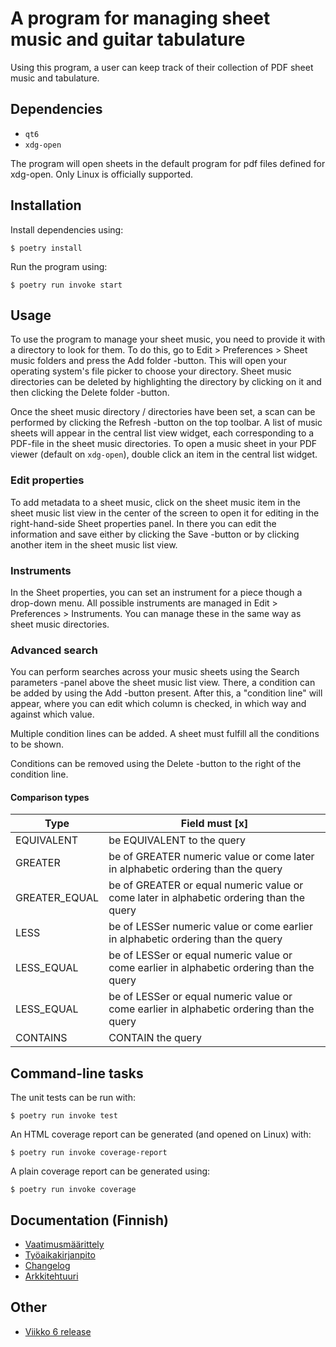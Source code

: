 # A program for managing sheet music and guitar tabulature
Using this program, a user can keep track of their collection of PDF sheet music and tabulature.

## Dependencies
- `qt6`
- `xdg-open`

The program will open sheets in the default program for pdf files defined for xdg-open.
Only Linux is officially supported.

## Installation
Install dependencies using:
```
$ poetry install
```

Run the program using:
```
$ poetry run invoke start
```

## Usage
To use the program to manage your sheet music, you need to provide it with a directory to look for them.
To do this, go to Edit > Preferences > Sheet music folders and press the Add folder -button.
This will open your operating system's file picker to choose your directory.
Sheet music directories can be deleted by highlighting the directory by clicking on it and then clicking the Delete folder -button.

Once the sheet music directory / directories have been set, a scan can be performed by clicking the Refresh -button on the top toolbar.
A list of music sheets will appear in the central list view widget, each corresponding to a PDF-file in the sheet music directories.
To open a music sheet in your PDF viewer (default on `xdg-open`), double click an item in the central list widget.

### Edit properties
To add metadata to a sheet music, click on the sheet music item in the sheet music list view in the center of the screen to open it for editing in the right-hand-side Sheet properties panel.
In there you can edit the information and save either by clicking the Save -button or by clicking another item in the sheet music list view.

### Instruments
In the Sheet properties, you can set an instrument for a piece though a drop-down menu. 
All possible instruments are managed in Edit > Preferences > Instruments.
You can manage these in the same way as sheet music directories.

### Advanced search
You can perform searches across your music sheets using the Search parameters -panel above the sheet music list view.
There, a condition can be added by using the Add -button present.
After this, a "condition line" will appear, where you can edit which column is checked, in which way and against which value.

Multiple condition lines can be added. A sheet must fulfill all the conditions to be shown.

Conditions can be removed using the Delete -button to the right of the condition line.

#### Comparison types
| Type | Field must [x] |
|-|-|
| EQUIVALENT | be EQUIVALENT to the query |
| GREATER | be of GREATER numeric value or come later in alphabetic ordering than the query |
| GREATER_EQUAL | be of GREATER or equal numeric value or come later in alphabetic ordering than the query |
| LESS | be of LESSer numeric value or come earlier in alphabetic ordering than the query |
| LESS_EQUAL | be of LESSer or equal numeric value or come earlier in alphabetic ordering than the query |
| LESS_EQUAL | be of LESSer or equal numeric value or come earlier in alphabetic ordering than the query |
| CONTAINS | CONTAIN the query |



## Command-line tasks
The unit tests can be run with:
```
$ poetry run invoke test
```

An HTML coverage report can be generated (and opened on Linux) with:
```
$ poetry run invoke coverage-report
```

A plain coverage report can be generated using:
```
$ poetry run invoke coverage
```


## Documentation (Finnish)
- [Vaatimusmäärittely](dokumentaatio/vaatimusmaarittely.md)
- [Työaikakirjanpito](dokumentaatio/tyoaikakirjanpito.md)
- [Changelog](dokumentaatio/changelog.md)
- [Arkkitehtuuri](dokumentaatio/arkkitehtuuri.md)

## Other
- [Viikko 6 release](https://github.com/TatuLaras/ot-harjoitustyo/releases/tag/viikko6)
